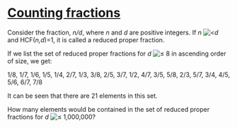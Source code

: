 # [Counting fractions](http://projecteuler.net/problem=72)

Consider the fraction, _n/d_, where _n_ and _d_ are positive integers. If _n_ ![<](/Volumes/HDD_KS/source/project_euler/vender/bundle/ruby/2.2.0/gems/euler-manager-0.1.1/config/../data/images/symbol_lt.gif)_d_ and HCF(_n,d_)=1, it is called a reduced proper fraction.

If we list the set of reduced proper fractions for _d_ ![≤](/Volumes/HDD_KS/source/project_euler/vender/bundle/ruby/2.2.0/gems/euler-manager-0.1.1/config/../data/images/symbol_le.gif) 8 in ascending order of size, we get:

1/8, 1/7, 1/6, 1/5, 1/4, 2/7, 1/3, 3/8, 2/5, 3/7, 1/2, 4/7, 3/5, 5/8, 2/3, 5/7, 3/4, 4/5, 5/6, 6/7, 7/8

It can be seen that there are 21 elements in this set.

How many elements would be contained in the set of reduced proper fractions for _d_ ![≤](/Volumes/HDD_KS/source/project_euler/vender/bundle/ruby/2.2.0/gems/euler-manager-0.1.1/config/../data/images/symbol_le.gif) 1,000,000?

